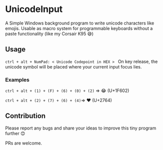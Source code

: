 # UnicodeInput
A Simple Windows background program to write unicode characters like emojis. 
Usable as macro system for programmable keyboards without a paste functionality (like my Corsair K95 😅)

## Usage
`ctrl + alt + NumPad: < Unicode Codepoint in HEX > `
On key release, the unicode symbol will be placed where your current input focus lies.

### Examples

`ctrl + alt + (1) + (F) + (6) + (0) + (2)` => 😂 (U+1F602)

`ctrl + alt + (2) + (7) + (6) + (4)`=> ❤  (U+2764)
## Contribution
Please report any bugs and share your ideas to improve this tiny program further 😊

PRs are welcome.
